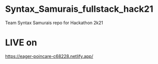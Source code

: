 # Syntax_Samurais_fullstack_hack21
Team Syntax Samurais repo for Hackathon 2k21

# LIVE on
https://eager-poincare-c68228.netlify.app/
